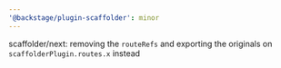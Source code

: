 ```yaml
---
'@backstage/plugin-scaffolder': minor
---
```


scaffolder/next: removing the `routeRefs` and exporting the originals on `scaffolderPlugin.routes.x` instead
